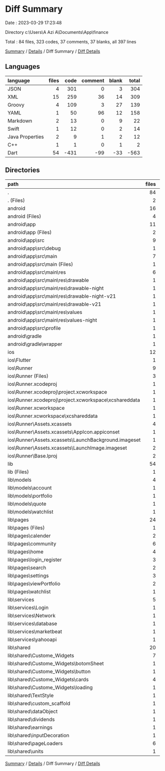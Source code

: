 # Diff Summary

Date : 2023-03-29 17:23:48

Directory c:\\Users\\A Azi A\\Documents\\App\\finance

Total : 84 files,  323 codes, 37 comments, 37 blanks, all 397 lines

[Summary](results.md) / [Details](details.md) / Diff Summary / [Diff Details](diff-details.md)

## Languages
| language | files | code | comment | blank | total |
| :--- | ---: | ---: | ---: | ---: | ---: |
| JSON | 4 | 301 | 0 | 3 | 304 |
| XML | 15 | 259 | 36 | 14 | 309 |
| Groovy | 4 | 109 | 3 | 27 | 139 |
| YAML | 1 | 50 | 96 | 12 | 158 |
| Markdown | 2 | 13 | 0 | 9 | 22 |
| Swift | 1 | 12 | 0 | 2 | 14 |
| Java Properties | 2 | 9 | 1 | 2 | 12 |
| C++ | 1 | 1 | 0 | 1 | 2 |
| Dart | 54 | -431 | -99 | -33 | -563 |

## Directories
| path | files | code | comment | blank | total |
| :--- | ---: | ---: | ---: | ---: | ---: |
| . | 84 | 323 | 37 | 37 | 397 |
| . (Files) | 2 | 60 | 96 | 19 | 175 |
| android | 16 | 291 | 38 | 39 | 368 |
| android (Files) | 4 | 45 | 0 | 12 | 57 |
| android\\app | 11 | 241 | 37 | 26 | 304 |
| android\\app (Files) | 2 | 139 | 3 | 16 | 158 |
| android\\app\\src | 9 | 102 | 34 | 10 | 146 |
| android\\app\\src\\debug | 1 | 5 | 3 | 4 | 12 |
| android\\app\\src\\main | 7 | 92 | 28 | 4 | 124 |
| android\\app\\src\\main (Files) | 1 | 35 | 10 | 4 | 49 |
| android\\app\\src\\main\\res | 6 | 57 | 18 | 0 | 75 |
| android\\app\\src\\main\\res\\drawable | 1 | 9 | 0 | 0 | 9 |
| android\\app\\src\\main\\res\\drawable-night | 1 | 9 | 0 | 0 | 9 |
| android\\app\\src\\main\\res\\drawable-night-v21 | 1 | 9 | 0 | 0 | 9 |
| android\\app\\src\\main\\res\\drawable-v21 | 1 | 9 | 0 | 0 | 9 |
| android\\app\\src\\main\\res\\values | 1 | 11 | 9 | 0 | 20 |
| android\\app\\src\\main\\res\\values-night | 1 | 10 | 9 | 0 | 19 |
| android\\app\\src\\profile | 1 | 5 | 3 | 2 | 10 |
| android\\gradle | 1 | 5 | 1 | 1 | 7 |
| android\\gradle\\wrapper | 1 | 5 | 1 | 1 | 7 |
| ios | 12 | 403 | 2 | 12 | 417 |
| ios\\Flutter | 1 | 26 | 0 | 1 | 27 |
| ios\\Runner | 9 | 361 | 2 | 9 | 372 |
| ios\\Runner (Files) | 3 | 60 | 0 | 3 | 63 |
| ios\\Runner.xcodeproj | 1 | 8 | 0 | 1 | 9 |
| ios\\Runner.xcodeproj\\project.xcworkspace | 1 | 8 | 0 | 1 | 9 |
| ios\\Runner.xcodeproj\\project.xcworkspace\\xcshareddata | 1 | 8 | 0 | 1 | 9 |
| ios\\Runner.xcworkspace | 1 | 8 | 0 | 1 | 9 |
| ios\\Runner.xcworkspace\\xcshareddata | 1 | 8 | 0 | 1 | 9 |
| ios\\Runner\\Assets.xcassets | 4 | 233 | 0 | 5 | 238 |
| ios\\Runner\\Assets.xcassets\\AppIcon.appiconset | 1 | 122 | 0 | 1 | 123 |
| ios\\Runner\\Assets.xcassets\\LaunchBackground.imageset | 1 | 52 | 0 | 1 | 53 |
| ios\\Runner\\Assets.xcassets\\LaunchImage.imageset | 2 | 59 | 0 | 3 | 62 |
| ios\\Runner\\Base.lproj | 2 | 68 | 2 | 1 | 71 |
| lib | 54 | -431 | -99 | -33 | -563 |
| lib (Files) | 1 | 4 | -1 | 0 | 3 |
| lib\\models | 4 | 13 | 0 | 6 | 19 |
| lib\\models\\account | 1 | -3 | 0 | 0 | -3 |
| lib\\models\\portfolio | 1 | 0 | 0 | 1 | 1 |
| lib\\models\\quote | 1 | 10 | 0 | 2 | 12 |
| lib\\models\\watchlist | 1 | 6 | 0 | 3 | 9 |
| lib\\pages | 24 | -788 | -16 | -43 | -847 |
| lib\\pages (Files) | 1 | 58 | -2 | 6 | 62 |
| lib\\pages\\calender | 2 | 79 | 2 | 5 | 86 |
| lib\\pages\\community | 6 | -971 | -11 | -72 | -1,054 |
| lib\\pages\\home | 4 | -163 | 0 | -23 | -186 |
| lib\\pages\\login_register | 3 | -65 | -1 | 0 | -66 |
| lib\\pages\\search | 2 | 9 | 0 | 0 | 9 |
| lib\\pages\\settings | 3 | -47 | -3 | -1 | -51 |
| lib\\pages\\viewPortfolio | 2 | 154 | -1 | 23 | 176 |
| lib\\pages\\watchlist | 1 | 158 | 0 | 19 | 177 |
| lib\\services | 5 | -81 | -19 | -30 | -130 |
| lib\\services\\Login | 1 | 2 | 0 | -1 | 1 |
| lib\\services\\Network | 1 | -31 | -1 | -5 | -37 |
| lib\\services\\database | 1 | -29 | -2 | -7 | -38 |
| lib\\services\\marketbeat | 1 | -4 | 0 | 0 | -4 |
| lib\\services\\yahooapi | 1 | -19 | -16 | -17 | -52 |
| lib\\shared | 20 | 421 | -63 | 34 | 392 |
| lib\\shared\\Custome_Widgets | 7 | 33 | -2 | 4 | 35 |
| lib\\shared\\Custome_Widgets\\botomSheet | 1 | 84 | 0 | 3 | 87 |
| lib\\shared\\Custome_Widgets\\button | 1 | 14 | 0 | 1 | 15 |
| lib\\shared\\Custome_Widgets\\cards | 4 | -65 | 0 | 0 | -65 |
| lib\\shared\\Custome_Widgets\\loading | 1 | 0 | -2 | 0 | -2 |
| lib\\shared\\TextStyle | 1 | 3 | 1 | 1 | 5 |
| lib\\shared\\custom_scaffold | 1 | 41 | -62 | 3 | -18 |
| lib\\shared\\dataObject | 1 | 2 | 0 | 0 | 2 |
| lib\\shared\\dividends | 1 | 1 | 0 | 0 | 1 |
| lib\\shared\\earnings | 1 | -1 | 0 | 0 | -1 |
| lib\\shared\\inputDecoration | 1 | 16 | 0 | 0 | 16 |
| lib\\shared\\pageLoaders | 6 | 314 | 0 | 19 | 333 |
| lib\\shared\\units | 1 | 12 | 0 | 7 | 19 |

[Summary](results.md) / [Details](details.md) / Diff Summary / [Diff Details](diff-details.md)